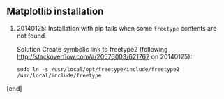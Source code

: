 ## Matplotlib installation

 1. 20140125: Installation with pip fails when some `freetype` contents are not found.

    Solution Create symbolic link to freetype2 (following http://stackoverflow.com/a/20576003/621762 on 20140125): 
    
        sudo ln -s /usr/local/opt/freetype/include/freetype2 /usr/local/include/freetype

[end]
